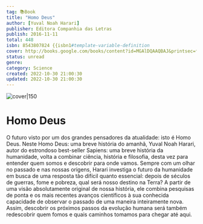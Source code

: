 ```yaml
---
tag: 📚Book
title: "Homo Deus"
author: [Yuval Noah Harari]
publisher: Editora Companhia das Letras
publish: 2016-11-11
total: 448
isbn: 8543807824 {{isbn1#template-variable-definition
cover: http://books.google.com/books/content?id=MGAlDQAAQBAJ&printsec=frontcover&img=1&zoom=1&edge=curl&source=gbs_api
status: unread
genre: 
category: Science
created: 2022-10-30 21:00:30
updated: 2022-10-30 21:00:30
---
```


![cover|150](http://books.google.com/books/content?id=MGAlDQAAQBAJ&printsec=frontcover&img=1&zoom=1&edge=curl&source=gbs_api.md)

# Homo Deus

O futuro visto por um dos grandes pensadores da atualidade: isto é Homo Deus. Neste Homo Deus: uma breve história do amanhã, Yuval Noah Harari, autor do estrondoso best-seller Sapiens: uma breve história da humanidade, volta a combinar ciência, história e filosofia, desta vez para entender quem somos e descobrir para onde vamos. Sempre com um olhar no passado e nas nossas origens, Harari investiga o futuro da humanidade em busca de uma resposta tão difícil quanto essencial: depois de séculos de guerras, fome e pobreza, qual será nosso destino na Terra? A partir de uma visão absolutamente original de nossa história, ele combina pesquisas de ponta e os mais recentes avanços científicos à sua conhecida capacidade de observar o passado de uma maneira inteiramente nova. Assim, descobrir os próximos passos da evolução humana será também redescobrir quem fomos e quais caminhos tomamos para chegar até aqui.